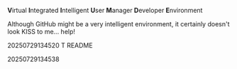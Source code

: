 **V**irtual **I**ntegrated **I**ntelligent **U**ser **M**anager **D**eveloper **E**nvironment

Although GitHub might be a very intelligent environment, it certainly doesn't look KISS to me... help!

20250729134520 T README

20250729134538
